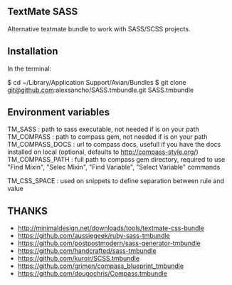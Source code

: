 ## TextMate SASS ##

Alternative textmate bundle to work with SASS/SCSS projects.

## Installation ##

In the terminal:

$ cd ~/Library/Application Support/Avian/Bundles
$ git clone git@github.com:alexsancho/SASS.tmbundle.git SASS.tmbundle

Environment variables
---------------------

TM_SASS			: path to sass executable, not needed if is on your path
TM_COMPASS		: path to compass gem, not needed if is on your path
TM_COMPASS_DOCS : url to compass docs, usefull if you have the docs installed on local (optional, defaults to http://compass-style.org/)
TM_COMPASS_PATH : full path to compass gem directory, required to use "Find Mixin", "Selec Mixin", "Find Variable", "Select Variable" commands

TM_CSS_SPACE    : used on snippets to define separation between rule and value

## THANKS ##

- http://minimaldesign.net/downloads/tools/textmate-css-bundle
- https://github.com/aussiegeek/ruby-sass-tmbundle
- https://github.com/postpostmodern/sass-generator-tmbundle
- https://github.com/handcrafted/sass-tmbundle
- https://github.com/kuroir/SCSS.tmbundle
- https://github.com/grimen/compass_blueprint_tmbundle
- https://github.com/dougochris/Compass.tmbundle

